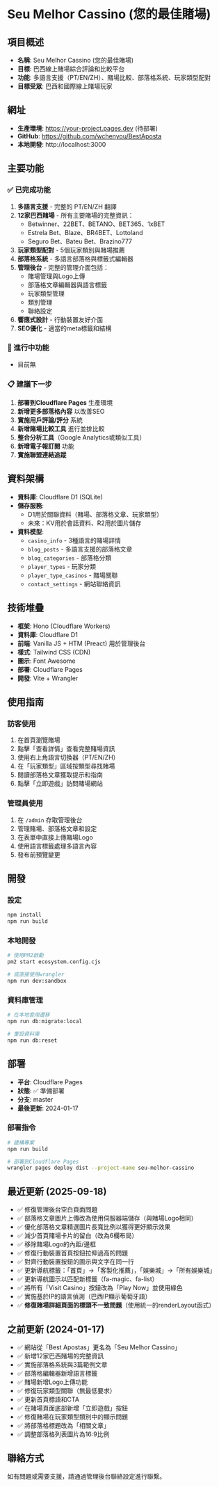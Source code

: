 # Seu Melhor Cassino (您的最佳賭場)

## 項目概述
- **名稱**: Seu Melhor Cassino (您的最佳賭場)
- **目標**: 巴西線上賭場綜合評論和比較平台
- **功能**: 多語言支援（PT/EN/ZH）、賭場比較、部落格系統、玩家類型配對
- **目標受眾**: 巴西和國際線上賭場玩家

## 網址
- **生產環境**: https://your-project.pages.dev (待部署)
- **GitHub**: https://github.com/wchenyou/BestAposta
- **本地開發**: http://localhost:3000

## 主要功能

### ✅ 已完成功能
1. **多語言支援** - 完整的 PT/EN/ZH 翻譯
2. **12家巴西賭場** - 所有主要賭場的完整資訊：
   - Betwinner、22BET、BETANO、BET365、1xBET
   - Estrela Bet、Blaze、BR4BET、Lottoland
   - Seguro Bet、Bateu Bet、Brazino777
3. **玩家類型配對** - 5個玩家類別與賭場推薦
4. **部落格系統** - 多語言部落格與標籤式編輯器
5. **管理後台** - 完整的管理介面包括：
   - 賭場管理與Logo上傳
   - 部落格文章編輯器與語言標籤
   - 玩家類型管理
   - 類別管理
   - 聯絡設定
6. **響應式設計** - 行動裝置友好介面
7. **SEO優化** - 適當的meta標籤和結構

### 🔄 進行中功能
- 目前無

### 📋 建議下一步
1. **部署到Cloudflare Pages** 生產環境
2. **新增更多部落格內容** 以改善SEO
3. **實施用戶評論/評分** 系統
4. **新增賭場比較工具** 進行並排比較
5. **整合分析工具**（Google Analytics或類似工具）
6. **新增電子報訂閱** 功能
7. **實施聯盟連結追蹤**

## 資料架構
- **資料庫**: Cloudflare D1 (SQLite)
- **儲存服務**: 
  - D1用於關聯資料（賭場、部落格文章、玩家類型）
  - 未來：KV用於會話資料、R2用於圖片儲存
- **資料模型**:
  - `casino_info` - 3種語言的賭場詳情
  - `blog_posts` - 多語言支援的部落格文章
  - `blog_categories` - 部落格分類
  - `player_types` - 玩家分類
  - `player_type_casinos` - 賭場關聯
  - `contact_settings` - 網站聯絡資訊

## 技術堆疊
- **框架**: Hono (Cloudflare Workers)
- **資料庫**: Cloudflare D1
- **前端**: Vanilla JS + HTM (Preact) 用於管理後台
- **樣式**: Tailwind CSS (CDN)
- **圖示**: Font Awesome
- **部署**: Cloudflare Pages
- **開發**: Vite + Wrangler

## 使用指南

### 訪客使用
1. 在首頁瀏覽賭場
2. 點擊「查看詳情」查看完整賭場資訊
3. 使用右上角語言切換器（PT/EN/ZH）
4. 在「玩家類型」區域按類型尋找賭場
5. 閱讀部落格文章獲取提示和指南
6. 點擊「立即遊戲」訪問賭場網站

### 管理員使用
1. 在 `/admin` 存取管理後台
2. 管理賭場、部落格文章和設定
3. 在表單中直接上傳賭場Logo
4. 使用語言標籤處理多語言內容
5. 發布前預覽變更

## 開發

### 設定
```bash
npm install
npm run build
```

### 本地開發
```bash
# 使用PM2啟動
pm2 start ecosystem.config.cjs

# 或直接使用wrangler
npm run dev:sandbox
```

### 資料庫管理
```bash
# 在本地套用遷移
npm run db:migrate:local

# 重設資料庫
npm run db:reset
```

## 部署
- **平台**: Cloudflare Pages
- **狀態**: ✅ 準備部署
- **分支**: master
- **最後更新**: 2024-01-17

### 部署指令
```bash
# 建構專案
npm run build

# 部署到Cloudflare Pages
wrangler pages deploy dist --project-name seu-melhor-cassino
```

## 最近更新 (2025-09-18)
- ✅ 修復管理後台空白頁面問題
- ✅ 部落格文章圖片上傳改為使用伺服器端儲存（與賭場Logo相同）
- ✅ 優化部落格文章精選圖片長寬比例以獲得更好顯示效果
- ✅ 減少首頁賭場卡片的留白（改為6欄布局）
- ✅ 移除賭場Logo的內距/邊框
- ✅ 修復行動裝置首頁按鈕拉伸過高的問題
- ✅ 對齊行動裝置按鈕的圖示與文字在同一行
- ✅ 更新導航標籤：「首頁」→「客製化推薦」，「娛樂城」→「所有娛樂城」
- ✅ 更新導航圖示以匹配新標籤（fa-magic、fa-list）
- ✅ 將所有「Visit Casino」按鈕改為「Play Now」並使用綠色
- ✅ 實施基於IP的語言偵測（巴西IP顯示葡萄牙語）
- ✅ **修復賭場詳細頁面的標頭不一致問題**（使用統一的renderLayout函式）

## 之前更新 (2024-01-17)
- ✅ 網站從「Best Apostas」更名為「Seu Melhor Cassino」
- ✅ 新增12家巴西賭場的完整資訊
- ✅ 實施部落格系統與3篇範例文章
- ✅ 部落格編輯器新增語言標籤
- ✅ 賭場新增Logo上傳功能
- ✅ 修復玩家類型關聯（無最低要求）
- ✅ 更新首頁標語和CTA
- ✅ 在賭場頁面底部新增「立即遊戲」按鈕
- ✅ 修復賭場在玩家類型類別中的顯示問題
- ✅ 將部落格標題改為「相關文章」
- ✅ 調整部落格列表圖片為16:9比例

## 聯絡方式
如有問題或需要支援，請通過管理後台聯絡設定進行聯繫。